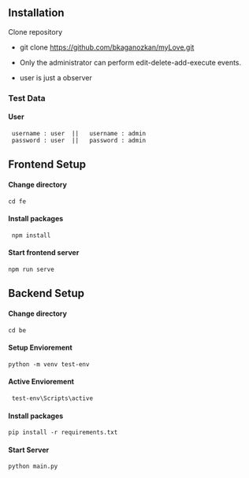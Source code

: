 
## Installation

Clone repository

- git clone https://github.com/bkaganozkan/myLove.git

- Only the administrator can perform edit-delete-add-execute events.
- user is just a observer

### Test Data

#### User
```
 username : user  ||   username : admin
 password : user  ||   password : admin

```

## Frontend Setup

#### Change directory

```
cd fe
```

#### Install packages
```
 npm install
```

#### Start frontend server
```
npm run serve
```
 

## Backend Setup

#### Change directory

```
cd be
```

#### Setup Enviorement
```
python -m venv test-env
```

#### Active Enviorement
```
 test-env\Scripts\active
```

#### Install packages
```
pip install -r requirements.txt
```
#### Start Server
```
python main.py
```
 


